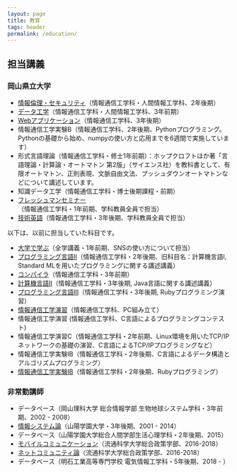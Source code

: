 ```yaml
---
layout: page
title: 教育
tags: header
permalink: /education/
---
```

## 担当講義

### 岡山県立大学

- [情報倫理・セキュリティ](/opu-computersecurity/)（情報通信工学科・人間情報工学科、2年後期）
- [データ工学](/opu-dataengineering/)（情報通信工学科・人間情報工学科、3年前期）
- [Webアプリケーション](/opu-webapplications/)（情報通信工学科、3年後期）
- 情報通信工学実験B（情報通信工学科、2年後期、Pythonプログラミング。Pythonの基礎から始め、numpyの使い方と応用までを6週間で実施しています）
- 形式言語理論（情報通信工学科・修士1年前期）：ホップクロフトほか著「言語理論・計算論・オートマトン 第2版」（サイエンス社）を教科書として、有限オートマトン、正則表現、文脈自由文法、プッシュダウンオートマトンなどについて講述しています。
- 知識データ工学（情報通信工学科・博士後期課程・前期）
- [フレッシュマンセミナー](/opu-freshman-seminar/)（情報通信工学科・1年前期、学科教員全員で担当）
- [技術英語](/opu-technical-english/)（情報通信工学科・3年後期、学科教員全員で担当）

以下は、以前に担当していた科目です。

- [大学で学ぶ](/opu-sns/)（全学講義・1年前期、SNSの使い方について担当）
- [プログラミング言語II](/opu-programming-language-ii/)（情報通信工学科・2年後期、旧科目名：計算機言語I, Standard MLを用いたプログラミングに関する講述講義）
- [コンパイラ](/opu-compiler/)（情報通信工学科・3年前期）
- [計算機言語II](/opu-computer-language-ii/)（情報通信工学科・3年後期, Java言語に関する講述講義）
- [プログラミング言語III](/opu-programming-language-iii/)（情報通信工学科・3年後期, Rubyプログラミング演習）
- [情報通信工学演習](/opu-exercise-pc/)（情報通信工学科、PC組み立て）
- 情報通信工学演習 (情報通信工学科、C言語によるプログラミングコンテスト)
- 情報通信工学演習C（情報通信工学科・2年前期、Linux環境を用いたTCP/IPネットワークの基礎の演習、C言語によるTCP/IPプログラミングなど）
- 情報通信工学実験IB（情報通信工学科・2年後期、C言語によるデータ構造とアルゴリズムプログラミング）
- [情報通信工学実験IB](/opu-experiments-ii/)（情報通信工学科・2年後期、Rubyプログラミング）

### 非常勤講師

- データベース（岡山理科大学 総合情報学部 生物地球システム学科・3年前期、2002 - 2008）
- [情報システム論](/sguc-infosystems/)（山陽学園大学・3年後期、2001 - 2014）
- データベース（山陽学園大学総合人間学部生活心理学科・2年後期、2015）
- [モバイルコミュニケーション](/umds-mobilecommunication/)（流通科学大学総合政策学部、2016-2018）
- [ネットコミュニティ論](/umds-netcommunity/)（流通科学大学総合政策学部、2016-2018）
- データベース（明石工業高等専門学校 電気情報工学科・5年後期、2018 - ）
